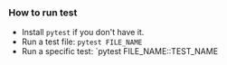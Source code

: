 ### How to run test

+ Install `pytest` if you don't have it.
+ Run a test file: `pytest FILE_NAME`
+ Run a specific test: `pytest FILE_NAME::TEST_NAME